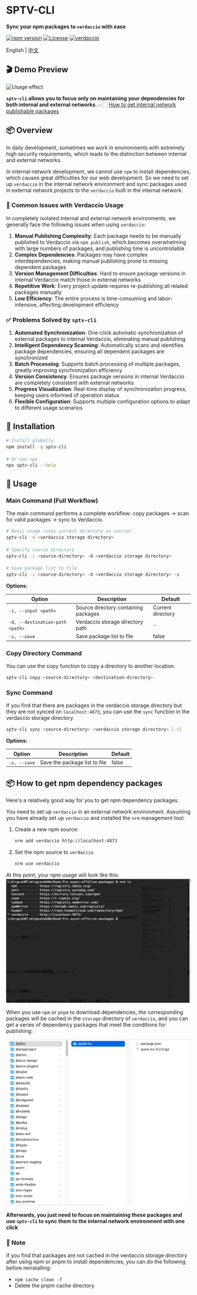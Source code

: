 # SPTV-CLI

**Sync your npm packages to `verdaccio` with ease**

[![npm version](https://img.shields.io/badge/npm-v1.0.0-blue.svg)](https://www.npmjs.com/package/sptv-cli)
[![License](https://img.shields.io/badge/license-ISC-green.svg)](LICENSE)
[![verdaccio](https://img.shields.io/badge/verdaccio-v6.1.6-orange.svg)](https://verdaccio.org/)

English | [中文](README_CN.md)

## 🎬 Demo Preview

![Usage effect](./media/effect_preview.gif)

**`sptv-cli` allows you to focus only on maintaining your dependencies for both internal and external networks.** 👉🏻 [How to get internal network publishable packages](#📦-how-to-get-npm-dependency-packages)

## 📦 Overview

In daily development, sometimes we work in environments with extremely high security requirements, which leads to the distinction between internal and external networks.

In internal network development, we cannot use `npm` to install dependencies, which causes great difficulties for our web development. So we need to set up `verdaccio` in the internal network environment and sync packages used in external network projects to the `verdaccio` built in the internal network.

### 🔴 Common Issues with Verdaccio Usage

In completely isolated internal and external network environments, we generally face the following issues when using `verdaccio`:

1. **Manual Publishing Complexity**: Each package needs to be manually published to Verdaccio via `npm publish`, which becomes overwhelming with large numbers of packages, and publishing time is uncontrollable
2. **Complex Dependencies**: Packages may have complex interdependencies, making manual publishing prone to missing dependent packages
3. **Version Management Difficulties**: Hard to ensure package versions in internal Verdaccio match those in external networks
4. **Repetitive Work**: Every project update requires re-publishing all related packages manually
5. **Low Efficiency**: The entire process is time-consuming and labor-intensive, affecting development efficiency

### ✅ Problems Solved by `sptv-cli`

1. **Automated Synchronization**: One-click automatic synchronization of external packages to internal Verdaccio, eliminating manual publishing
2. **Intelligent Dependency Scanning**: Automatically scans and identifies package dependencies, ensuring all dependent packages are synchronized
3. **Batch Processing**: Supports batch processing of multiple packages, greatly improving synchronization efficiency
4. **Version Consistency**: Ensures package versions in internal Verdaccio are completely consistent with external networks
5. **Progress Visualization**: Real-time display of synchronization progress, keeping users informed of operation status
6. **Flexible Configuration**: Supports multiple configuration options to adapt to different usage scenarios

## 🚀 Installation

```bash
# Install globally
npm install -g sptv-cli

# Or use npx
npx sptv-cli --help
```

## 📖 Usage

### Main Command (Full Workflow)

The main command performs a complete workflow: copy packages → scan for valid packages → sync to Verdaccio.

```bash
# Basic usage (uses current directory as source)
sptv-cli -d <verdaccio storage directory>

# Specify source directory
sptv-cli -i <source-directory> -d <verdaccio storage directory>

# Save package list to file
sptv-cli -i <source-directory> -d <verdaccio storage directory> -s
```

**Options:**

| Option | Description | Default |
|--------|-------------|---------|
| `-i, --input <path>` | Source directory containing packages | Current directory |
| `-d, --destination-path <path>` | Verdaccio storage directory path | - |
| `-s, --save` | Save package list to file | false |

### Copy Directory Command

You can use the copy function to copy a directory to another location.

```bash
sptv-cli copy <source-directory> <destination-directory>
```

### Sync Command

If you find that there are packages in the verdaccio storage directory but they are not synced on `localhost:4873`, you can use the `sync` function in the verdaccio storage directory.

```bash
sptv-cli sync <source-directory> <verdaccio storage directory> [-s]
```

**Options:**

| Option | Description | Default |
|--------|-------------|---------|
| `-s, --save` | Save the package list to file | false |

## 📦 How to get npm dependency packages

Here's a relatively good way for you to get npm dependency packages.

You need to set up `verdaccio` in an external network environment. Assuming you have already set up `verdaccio` and installed the `nrm` management tool:

1. Create a new npm source:

    ```bash
    nrm add verdaccio http://localhost:4873
    ```

2. Set the npm source to `verdaccio`
    ```bash
    nrm use verdaccio
    ```

At this point, your npm usage will look like this:
![alt text](./media/nrm.png)

When you use `npm` or `pnpm` to download dependencies, the corresponding packages will be cached in the `storage` directory of `verdaccio`, and you can get a series of dependency packages that meet the conditions for publishing:

![packages](./media/packages.png)

**Afterwards, you just need to focus on maintaining these packages and use `sptv-cli` to sync them to the internal network environment with one click**

### 📢 Note

If you find that packages are not cached in the verdaccio storage directory after using npm or pnpm to install dependencies, you can do the following before reinstalling:
- `npm cache clean -f`
- Delete the pnpm cache directory 